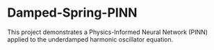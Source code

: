 # Damped-Spring-PINN
This project demonstrates a Physics-Informed Neural Network (PINN) applied to the underdamped harmonic oscillator equation.
